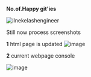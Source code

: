 **No.of.Happy git'ies**
<p align="left"> <img src="https://komarev.com/ghpvc/?username=ilnekelashengineer&label=Profile%20views&color=0e75b6&style=flat" alt="ilnekelashengineer" /> </p>

Still now process screenshots

**1** html page is updated
![image](https://github.com/ILNEKELASHENGINEER/Dark_Pattern/assets/93472619/f37cd581-40f2-4bab-8f2f-356dd2ec9c1d)



**2** current webpage console

![image](https://github.com/ILNEKELASHENGINEER/Dark_Pattern/assets/93472619/5c96e49f-aa2c-4d2a-97e6-394328322e59)

